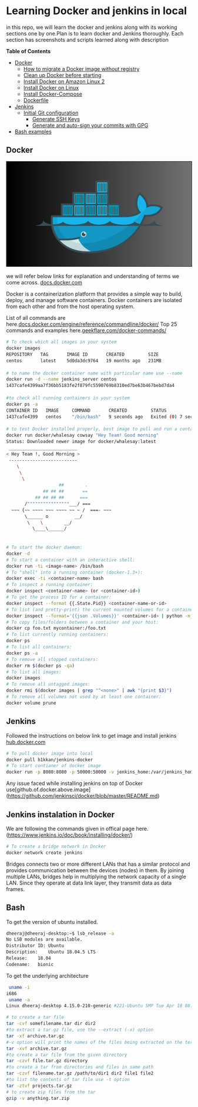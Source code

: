 # Learning Docker and jenkins in local

in this repo, we will learn the docker and jenkins along with its working sections one by one.Plan is to learn docker and Jenkins thoroughly.
Each section has screenshots and scripts learned along with description

<!-- START doctoc generated TOC please keep comment here to allow auto update -->
<!-- DON'T EDIT THIS SECTION, INSTEAD RE-RUN doctoc TO UPDATE -->
**Table of Contents**

- [Docker](#docker)
  - [How to migrate a Docker image without registry](#how-to-migrate-a-docker-image-without-registry)
  - [Clean up Docker before starting](#clean-up-docker-before-starting)
  - [Install Docker on Amazon Linux 2](#install-docker-on-amazon-linux-2)
  - [Install Docker on Linux](#install-docker-on-linux)
  - [Install Docker-Compose](#install-docker-compose)
  - [Dockerfile](#dockerfile)
- [Jenkins](#Jenkins)
  - [Initial Git configuration](#Jenkins-installed-in-docker)
    - [Generate SSH Keys](#generate-ssh-keys)
    - [Generate and auto-sign your commits with GPG](#generate-and-auto-sign-your-commits-with-gpg)
- [Bash examples](#Bash)


## Docker
<a target="_blank" href="/images/docker_image.png"><img border="1" alt="Blue whale image representing Docker for fun" src="/images/docker_image.png" width=1000></a>

 we will refer below links for explanation and understanding of terms we come across.
[docs.docker.com](https://docs.docker.com/)

Docker is a containerization platform that provides a simple way to build, deploy, and manage software containers. Docker containers are isolated from each other and from the host operating system.

List of all commands are here.[docs.docker.com/engine/reference/commandline/docker/](https://docs.docker.com/engine/reference/commandline/docker/)
Top 25 commands and examples here.[geekflare.com/docker-commands/](https://geekflare.com/docker-commands/)

```bash
# To check which all images in your system
docker images
REPOSITORY   TAG       IMAGE ID       CREATED         SIZE
centos       latest    5d0da3dc9764   19 months ago   231MB

# to name the docker container name with particular name use --name 
docker run -d --name jenkins_server centos
1437cafe4399aa7f36bb5183fe2f879fc5590769b8310ed7be63b467bebd7da4

#to check all running containers in your system
docker ps -a
CONTAINER ID   IMAGE     COMMAND       CREATED         STATUS                     PORTS     NAMES
1437cafe4399   centos    "/bin/bash"   9 seconds ago   Exited (0) 7 seconds ago             jenkins_server

# to test Docker installed properly, best image to pull and run a container from it would be.
docker run docker/whalesay cowsay "Hey Team! Good morning"
Status: Downloaded newer image for docker/whalesay:latest
 __________________________
< Hey Team !, Good Morning >
 --------------------------
    \
     \
      \
                    ##        .
              ## ## ##       ==
           ## ## ## ##      ===
       /""""""""""""""""___/ ===
  ~~~ {~~ ~~~~ ~~~ ~~~~ ~~ ~ /  ===- ~~~
       \______ o          __/
        \    \        __/
          \____\______/


# To start the docker daemon:
docker -d
# To start a container with an interactive shell:
docker run -ti <image-name> /bin/bash
# To "shell" into a running container (docker-1.3+):
docker exec -ti <container-name> bash
# To inspect a running container:
docker inspect <container-name> (or <container-id>)
# To get the process ID for a container:
docker inspect --format {{.State.Pid}} <container-name-or-id>
# To list (and pretty-print) the current mounted volumes for a container:
docker inspect --format='{{json .Volumes}}' <container-id> | python -mjson.tool
# To copy files/folders between a container and your host:
docker cp foo.txt mycontainer:/foo.txt
# To list currently running containers:
docker ps
# To list all containers:
docker ps -a
# To remove all stopped containers:
docker rm $(docker ps -qa)
# To list all images:
docker images
# To remove all untagged images:
docker rmi $(docker images | grep "^<none>" | awk "{print $3}")
# To remove all volumes not used by at least one container:
docker volume prune
```
## Jenkins

Followed the instructions on below link to get image and install jenkins
[hub.docker.com](https://hub.docker.com/r/h1kkan/jenkins-docker)

```bash
# To pull docker image into local
docker pull h1kkan/jenkins-docker
# To start contianer of docker image
docker run -p 8080:8080 -p 50000:50000 -v jenkins_home:/var/jenkins_home h1kkan/jenkins-docker:lts
```
Any issue faced while installing jenkins on top of Docker use[github.of.docker.above.image]
(https://github.com/jenkinsci/docker/blob/master/README.md)
## Jenkins instalation in Docker
We are following the commands given in offical page here.(https://www.jenkins.io/doc/book/installing/docker/)

```bash
# To create a bridge network in Docker
docker network create jenkins
```
Bridges connects two or more different LANs that has a similar protocol and provides communication between the devices (nodes) in them. By joining multiple LANs, bridges help in multiplying the network capacity of a single LAN. Since they operate at data link layer, they transmit data as data frames.

## Bash

To get the version of ubuntu installed.
```bash
dheeraj@dheeraj-desktop:~$ lsb_release -a
No LSB modules are available.
Distributor ID:	Ubuntu
Description:	Ubuntu 18.04.5 LTS
Release:	18.04
Codename:	bionic
```
To get the underlying architecture
```bash
 uname -i
i686
 uname -a
Linux dheeraj-desktop 4.15.0-210-generic #221-Ubuntu SMP Tue Apr 18 08:32:28 UTC 2023 i686 i686 i686 GNU/Linux
```


```bash
# to create a tar file
tar -cvf somefilename.tar dir dir2
#to extract a tar.gz file, use the --extract (-x) option
tar -xf archive.tar.gz
#-v option will print the names of the files being extracted on the terminal.
tar -xvf archive.tar.gz
#to create a tar file from the given directory
tar -czvf file.tar.gz directory
#to create a tar from directories and files in same path
tar -czvf filename.tar.gz /path/to/dir1 dir2 file1 file2
#to list the contents of tar file use -t option
tar -ztvf projects.tar.gz
# to create zip files from the tar
gzip -v anything.tar.zip
```
